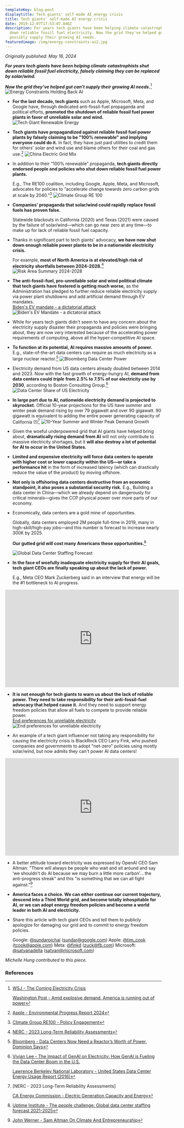 ```yaml
---
templateKey: blog-post
displaytitle: Tech giants' self-made AI energy crisis
title: Tech giants' self-made AI energy crisis
date: 2019-12-07T17:53:07.846Z
description: For years tech giants have been helping climate catastrophists shut
  down reliable fossil fuel electricity. Now the grid they've helped gut cannot
  possibly supply their growing AI needs.
featuredimage: /img/energy-constraints-ai2.jpg
---
```

_Originally published: May 16, 2024_

***For years tech giants have been helping climate catastrophists shut down reliable fossil fuel electricity, falsely claiming they can be replaced by solar/wind.***

***Now the grid they've helped gut can't supply their growing AI needs.***[^1]
    ![Energy Constraints Holding Back AI](/img/energy-constraints-ai2.jpg)

- **For the last decade, tech giants** such as Apple, Microsoft, Meta, and Google have, through dedicated anti-fossil-fuel propaganda and political efforts, **promoted the shutdown of reliable fossil fuel power plants in favor of unreliable solar and wind.**
    ![Tech Giant Renewable Energy](/img/tech-giant-renewable-energy.jpg)

- **Tech giants have propagandized against reliable fossil fuel power plants by falsely claiming to be "100% renewable" and implying everyone could do it.** In fact, they have just paid utilities to credit them for others' solar and wind use and blame others for their coal and gas use.[^2]
    ![China Electric Grid Mix](/img/china-grid-mix.jpg)

- In addition to their “100% renewable” propaganda, **tech giants directly endorsed people and policies who shut down reliable fossil fuel power plants.**

    E.g., The RE100 coalition, including Google, Apple, Meta, and Microsoft, advocates for policies to “accelerate change towards zero carbon grids at scale by 2040.”[^3]
    ![Climate Group RE 100](/img/re-100-group.jpg)

- **Companies' propaganda that solar/wind could rapidly replace fossil fuels has proven false.**

    Statewide blackouts in California (2020) and Texas (2021) were caused by the failure of solar/wind—which can go near zero at any time—to make up for lack of reliable fossil fuel capacity.

- Thanks in significant part to tech giants' advocacy, **we have now shut down enough reliable power plants to be in a nationwide electricity crisis.**

    For example, **most of North America is at elevated/high risk of electricity shortfalls between 2024-2028.**[^4]
    ![Risk Area Summary 2024-2028](/img/risk-area-summary.jpg)

- **The anti-fossil-fuel, pro-unreliable solar and wind political climate that tech giants have fostered is getting much worse,** as the Administration has pledged to further reduce reliable electricity supply via power plant shutdowns and add artificial demand through EV mandates.\
    [Biden's EV mandate - a dictatorial attack](https://energytalkingpoints.com/bidens-ev-mandate-a-dictatorial-attack-on-the-american-driver-and-the-us-grid/)
    ![Biden's EV Mandate - a dictatorial attack](/img/biden-s-ev-mandate.jpg)

- While for years tech giants didn't seem to have any concern about the electricity supply disaster their propaganda and policies were bringing about, they are now very interested because of the accelerating power requirements of computing, above all the hyper-competitive AI space.

- **To function at its potential, AI requires massive amounts of power.** E.g., state-of-the-art data centers can require as much electricity as a large nuclear reactor.[^5]
    ![Bloomberg Data Center Power](/img/data-center-power.jpg)

- Electricity demand from US data centers already doubled between 2014 and 2023. Now with the fast growth of energy-hungry AI, **demand from data centers could** ***triple*** **from 2.5% to 7.5% of our electricity use by 2030**, according to Boston Consulting Group.[^6]
    ![Data Center Share of US Electricity](/img/data-center-electric-share.jpg)

- **In large part due to AI, nationwide electricity demand is projected to skyrocket.** Official 10-year projections for the US have summer and winter peak demand rising by over 79 gigawatt and over 90 gigawatt. 90 gigawatt is equivalent to adding the entire power generating capacity of California (!)[^7]
    ![10-Year Summer and Winter Peak Demand Growth](/img/summer-and-winter-demand.jpg)

- Given the woeful underpowered grid that AI giants have helped bring about, **dramatically rising demand from AI** will not only contribute to massive electricity shortages, but it **will also destroy a lot of potential for AI to occur in the United States.**

- **Limited and expensive electricity will force data centers to operate with higher cost or lower capacity within the US—or take a performance hit** in the form of increased latency (which can drastically reduce the value of the product) by moving offshore.

- **Not only is offshoring data centers destructive from an economic standpoint, it also poses a substantial security risk.** E.g., Building a data center in China—which we already depend on dangerously for critical minerals—gives the CCP physical power over more parts of our economy.

- Economically, data centers are a gold mine of opportunities.

    Globally, data centers employed 2M people full-time in 2019, many in high-skill/high-pay jobs—and this number is forecast to increase nearly 300K by 2025.

    **Our gutted grid will cost many Americans these opportunities.**[^8]

    ![Global Data Center Staffing Forecast](/img/data-center-staff.jpg)

- **In the face of woefully inadequate electricity supply for their AI goals, tech giant CEOs are finally speaking up about the lack of power.**

    E.g., Meta CEO Mark Zuckerberg said in an interview that energy will be the #1 bottleneck to AI progress.
<iframe width="560" height="315" src="https://www.youtube.com/embed/9mjuo5oJxsM?si=iEiQRQ8K8QZ7hsHC" title="YouTube video player" frameborder="0" allow="accelerometer; autoplay; clipboard-write; encrypted-media; gyroscope; picture-in-picture; web-share" referrerpolicy="strict-origin-when-cross-origin" allowfullscreen></iframe>

- **It is not enough for tech giants to warn us about the lack of reliable power. They need to take responsibility for their anti-fossil-fuel advocacy that helped cause it.** And they need to support energy freedom policies that allow all fuels to compete to provide reliable power.\
    [End preferences for unreliable electricity](https://energytalkingpoints.com/preferences/)
    ![End preferences for unreliable electricity](/img/end-preferences-unreliable-electricity.jpg)

- An example of a tech giant influencer not taking any responsibility for causing the electricity crisis is BlackRock CEO Larry Fink, who pushed companies and governments to adopt "net-zero" policies using mostly solar/wind, but now admits they can't power AI data centers!
<iframe width="560" height="315" src="https://www.youtube.com/embed/z0hFvW7ICYY?si=7cNkxNDtNe7a_zty" title="YouTube video player" frameborder="0" allow="accelerometer; autoplay; clipboard-write; encrypted-media; gyroscope; picture-in-picture; web-share" referrerpolicy="strict-origin-when-cross-origin" allowfullscreen></iframe>

- A better attitude toward electricity was expressed by OpenAI CEO Sam Altman: "There will always be people who wait and sit around and say ‘we shouldn't do AI because we may burn a little more carbon’... the anti-progress streak" and this "is something that we can all fight against.”[^9]

- **America faces a choice. We can either continue our current trajectory, descend into a Third World grid, and become totally inhospitable for AI, or we can adopt energy freedom policies and become a world leader in both AI and electricity.**

- Share this article with tech giant CEOs and tell them to publicly apologize for damaging our grid and to commit to energy freedom policies.

    Google: [@sundarpichai](https://twitter.com/sundarpichai) (sundar@google.com)
    Apple: [@tim_cook](https://twitter.com/tim_cook) (tcook@apple.com)
    Meta: [@finkd](https://twitter.com/finkd) (zuck@fb.com)
    Microsoft: [@satyanadella](https://twitter.com/satyanadella) (satyan@microsoft.com)

*Michelle Hung contributed to this piece.*


### References

[^1]: 
    [WSJ - The Coming Electricity Crisis](https://www.wsj.com/articles/electric-grid-crisis-biden-administration-climate-policy-energy-artificial-intelligence-cfc10b68)

    [Washington Post - Amid explosive demand, America is running out of power](https://www.washingtonpost.com/business/2024/03/07/ai-data-centers-power/)

[^2]: [Apple - Environmental Progress Report 2024](https://www.apple.com/environment/pdf/Apple_Environmental_Progress_Report_2024.pdf)

[^3]: [Climate Group RE100 - Policy Engagement](https://www.there100.org/policy-engagement)

[^4]: [NERC - 2023 Long-Term Reliability Assessments](https://www.nerc.com/pa/RAPA/ra/Pages/default.aspx)


[^5]: [Bloomberg - Data Centers Now Need a Reactor’s Worth of Power, Dominion Says](https://www.bloomberg.com/news/articles/2024-05-02/data-centers-now-need-a-reactor-s-worth-of-power-dominion-says)

[^6]: 
    [Vivian Lee - The Impact of GenAI on Electricity: How GenAI is Fueling the Data Center Boom in the U.S.](https://www.linkedin.com/pulse/impact-genai-electricity-how-fueling-data-center-boom-vivian-lee/)

    [Lawrence Berkeley National Laboratory - United States Data Center Energy Usage Report (2016)](https://eta.lbl.gov/publications/united-states-data-center-energy)

[^7]: 
    [NERC - 2023 Long-Term Reliability Assessments]

    [CA Energy Commission - Electric Generation Capacity and Energy](https://www.energy.ca.gov/data-reports/energy-almanac/california-electricity-data/electric-generation-capacity-and-energy)

[^8]: [Uptime Institute - The people challenge: Global data center staffing forecast 2021-2025](https://www.missioncriticalmagazine.com/ext/resources/images/2021/Staffing-a-Forecast_v5P.pdf)

[^9]: [John Werner - Sam Altman On Climate And Entrepreneurship](https://www.forbes.com/sites/johnwerner/2024/05/03/sam-altman-on-climate-and-entrepreneurship/)